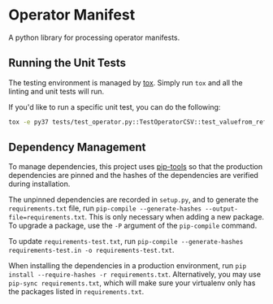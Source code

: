 # Operator Manifest

A python library for processing operator manifests.

## Running the Unit Tests

The testing environment is managed by [tox](https://tox.readthedocs.io/en/latest/). Simply run
`tox` and all the linting and unit tests will run.

If you'd like to run a specific unit test, you can do the following:

```bash
tox -e py37 tests/test_operator.py::TestOperatorCSV::test_valuefrom_references_not_allowed
```

## Dependency Management

To manage dependencies, this project uses [pip-tools](https://github.com/jazzband/pip-tools) so that
the production dependencies are pinned and the hashes of the dependencies are verified during
installation.

The unpinned dependencies are recorded in `setup.py`, and to generate the `requirements.txt` file,
run `pip-compile --generate-hashes --output-file=requirements.txt`. This is only necessary when
adding a new package. To upgrade a package, use the `-P` argument of the `pip-compile` command.

To update `requirements-test.txt`, run
`pip-compile --generate-hashes requirements-test.in -o requirements-test.txt`.

When installing the dependencies in a production environment, run
`pip install --require-hashes -r requirements.txt`. Alternatively, you may use
`pip-sync requirements.txt`, which will make sure your virtualenv only has the packages listed in
`requirements.txt`.


